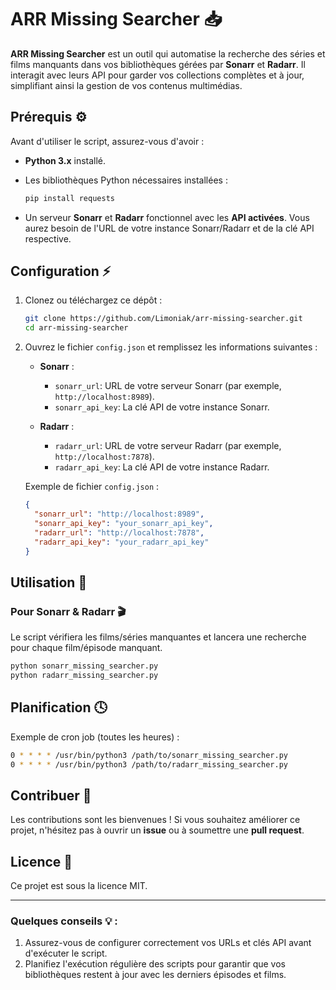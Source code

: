 # ARR Missing Searcher 📥

**ARR Missing Searcher** est un outil qui automatise la recherche des séries et films manquants dans vos bibliothèques gérées par **Sonarr** et **Radarr**. Il interagit avec leurs API pour garder vos collections complètes et à jour, simplifiant ainsi la gestion de vos contenus multimédias.

## Prérequis ⚙️

Avant d'utiliser le script, assurez-vous d'avoir :

- **Python 3.x** installé.
- Les bibliothèques Python nécessaires installées :
  ```bash
  pip install requests
  ```

- Un serveur **Sonarr** et **Radarr** fonctionnel avec les **API activées**. Vous aurez besoin de l'URL de votre instance Sonarr/Radarr et de la clé API respective.

## Configuration ⚡

1. Clonez ou téléchargez ce dépôt :
   ```bash
   git clone https://github.com/Limoniak/arr-missing-searcher.git
   cd arr-missing-searcher
   ```

2. Ouvrez le fichier `config.json` et remplissez les informations suivantes :

   - **Sonarr** :
     - `sonarr_url`: URL de votre serveur Sonarr (par exemple, `http://localhost:8989`).
     - `sonarr_api_key`: La clé API de votre instance Sonarr.

   - **Radarr** :
     - `radarr_url`: URL de votre serveur Radarr (par exemple, `http://localhost:7878`).
     - `radarr_api_key`: La clé API de votre instance Radarr.

   Exemple de fichier `config.json` :
   ```json
   {
     "sonarr_url": "http://localhost:8989",
     "sonarr_api_key": "your_sonarr_api_key",
     "radarr_url": "http://localhost:7878",
     "radarr_api_key": "your_radarr_api_key"
   }
   ```

## Utilisation 🚀

### Pour Sonarr & Radarr 🎬
Le script vérifiera les films/séries manquantes et lancera une recherche pour chaque film/épisode manquant.

```bash
python sonarr_missing_searcher.py
python radarr_missing_searcher.py
```

## Planification 🕓

Exemple de cron job (toutes les heures) :
```bash
0 * * * * /usr/bin/python3 /path/to/sonarr_missing_searcher.py
0 * * * * /usr/bin/python3 /path/to/radarr_missing_searcher.py
```

## Contribuer 🤝

Les contributions sont les bienvenues ! Si vous souhaitez améliorer ce projet, n'hésitez pas à ouvrir un **issue** ou à soumettre une **pull request**.

## Licence 📄

Ce projet est sous la licence MIT.

---

### Quelques conseils 💡 :

1. Assurez-vous de configurer correctement vos URLs et clés API avant d'exécuter le script.
2. Planifiez l'exécution régulière des scripts pour garantir que vos bibliothèques restent à jour avec les derniers épisodes et films.
